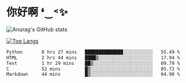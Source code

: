 # 你好啊 ❛‿˂✨

![Anurag's GitHub stats](https://github-readme-stats.vercel.app/api?username=ZombieFly&count_private=true&show_icons=true)

[![Top Langs](https://github-readme-stats.vercel.app/api/top-langs/?username=ZombieFly&layout=compact&count_private=true&hide=Ruby,makefile)](https://github.com/anuraghazra/github-readme-stats)

<!--START_SECTION:waka-->

```txt
Python       8 hrs 27 mins   ██████████████░░░░░░░░░░░   55.49 %
HTML         2 hrs 44 mins   ████▒░░░░░░░░░░░░░░░░░░░░   17.94 %
Text         1 hr 29 mins    ██▒░░░░░░░░░░░░░░░░░░░░░░   09.79 %
C            52 mins         █▒░░░░░░░░░░░░░░░░░░░░░░░   05.72 %
Markdown     44 mins         █▒░░░░░░░░░░░░░░░░░░░░░░░   04.90 %
```

<!--END_SECTION:waka-->
